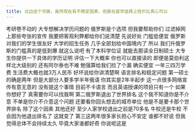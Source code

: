 ```yaml
---
title: 北边这个邻居，虽然现在有不稳定因素，但是在留学选择上性价比真心可以
---
```

考研卷不动的
大专想解决学历问题的
俄罗斯是个选项
但我要帮助你们
过滤掉网上那些夸张的宣传
我要把客观利弊都给你们说清楚
先说好处
门槛低便宜
俄罗斯对我们的学生很友好
大学的招生任务
几乎全部划给中国境内了
所以
我们升俄罗斯的门槛真的是低到爆
就这么说吧
有了本科学位证
就能去那读全日制硕士
大专生你提供一下具体的学历证明
评估一下大概率
你也可以直接读的
即便是莫伯利这样北大级别的
还有阿尔泰也不难
勉强算给我们捡了个漏
确实便宜
一年三四万学费
生活费大概也就3万人民币
好坏说给你讲清楚啊
语言排名和稳定问题
第一硕士的确是两年
但是大部分人要多学半年俄语
你其实是2年半起步
这一点很多网络宣传有意无意的
没有提这个事情
目前不卡语言
而且英语授课的项目只有一个
如果你想好了
真需要你可以找我啊
第二俄罗斯退出了世界排名
这个我不知道你是不介意
不单是你介不介意这个问题
还要看你回头想去的城市单位
他是不是要卡那个世界排名
除了这个因素
其他还好
至少人家学校退出之前是70多名
牛校还是牛校
不会因为他退出排名了
这就变了
第三这两年很多家长担心不安定
谁都不好说
但我觉得总体不会持续太久
毕竟大家谁都好奇
你说呢这是
